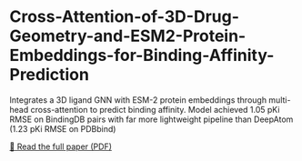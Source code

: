 # Cross-Attention-of-3D-Drug-Geometry-and-ESM2-Protein-Embeddings-for-Binding-Affinity-Prediction
Integrates a 3D ligand GNN with ESM-2 protein embeddings through multi-head cross-attention to predict binding affinity. Model achieved 1.05 pKi RMSE on BindingDB pairs with far more lightweight pipeline than DeepAtom (1.23 pKi RMSE on PDBbind)

[📄 Read the full paper (PDF)](ligand_protein_affinity_prediction.pdf)
